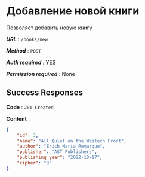 # Добавление новой книги

Позволяет добавить новую книгу

***URL*** : `/books/new`

***Method*** : `POST`

***Auth required*** : YES

***Permission required*** : None

## Success Responses

**Code** : `201 Created`

**Content** :

```json
{
    "id": 3,
    "name": "All Quiet on the Western Front",
    "author": "Erich Maria Remarque",
    "publisher": "AST Publishers",
    "publishing_year": "2022-10-17",
    "cipher": "3"
}
```